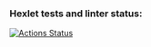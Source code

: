 ### Hexlet tests and linter status:
[![Actions Status](https://github.com/tramvaichik/qa-engineer-project-84/workflows/hexlet-check/badge.svg)](https://github.com/tramvaichik/qa-engineer-project-84/actions)